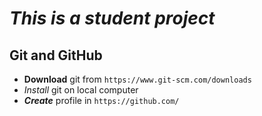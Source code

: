 # *This is a student project*

## Git and **GitHub**

* **Download** git from `https://www.git-scm.com/downloads`
* *Install* git on local computer
* ***Create*** profile in `https://github.com/`
